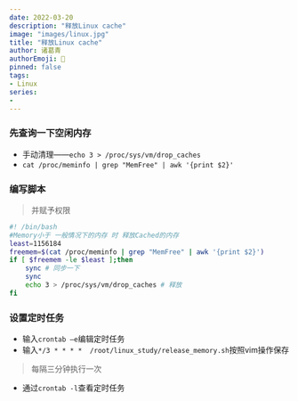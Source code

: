 ```yaml
---
date: 2022-03-20
description: "释放Linux cache"
image: "images/linux.jpg"
title: "释放Linux cache"
author: 诸葛青
authorEmoji: 🎅
pinned: false
tags:
- Linux
series:
- 
---
```


### 先查询一下空闲内存
* 手动清理——`echo 3 > /proc/sys/vm/drop_caches`
* `cat /proc/meminfo | grep "MemFree" | awk '{print $2}'`

### 编写脚本
> 并赋予权限
```Shell:release-Memory.sh
#! /bin/bash
#Memory小于 一般情况下的内存 时 释放Cached的内存
least=1156184
freemem=$(cat /proc/meminfo | grep "MemFree" | awk '{print $2}')
if [ $freemem -le $least ];then
    sync # 同步一下
    sync
    echo 3 > /proc/sys/vm/drop_caches # 释放
fi
```

### 设置定时任务
* 输入`crontab –e`编辑定时任务
* 输入`*/3 * * * *  /root/linux_study/release_memory.sh`按照vim操作保存
> 每隔三分钟执行一次
* 通过`crontab -l`查看定时任务
